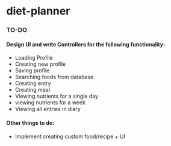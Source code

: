 # diet-planner
### TO-DO
#### Design UI and write Controllers for the following functionality:
- Loading Profile
- Creating new profile
- Saving profile
- Searching foods from database
- Creating entry
- Creating meal
- Viewing nutrients for a single day
- viewing nutrients for a week
- Viewing all entries in diary

#### Other things to do:
- Implement creating custom food/recipe + UI
